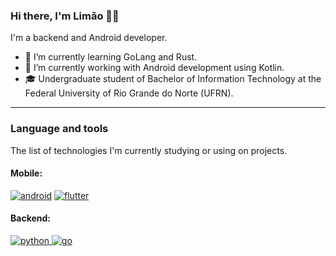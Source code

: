 ### Hi there, I'm Limão 🍋👋

I'm a backend and Android developer.

- 🌱 I’m currently learning GoLang and Rust.
- 🔭 I’m currently working with Android development using Kotlin.
- 🎓 Undergraduate student of Bachelor of Information Technology at the Federal University of Rio Grande do Norte (UFRN).
---

### Language and tools
The list of technologies I'm currently studying or using on projects.

#### Mobile:

<!-- <a href="https://dart.dev" target="_blank"> <img src="https://img.shields.io/badge/Dart-0175C2?style=for-the-badge&logo=dart&logoColor=white" alt="dart"/> </a> -->
<a href="https://developer.android.com" target="_blank"> <img src="https://img.shields.io/badge/Android-3DDC84?style=for-the-badge&logo=android&logoColor=white" alt="android" /></a>
<a href="https://flutter.dev" target="_blank"> <img src="https://img.shields.io/badge/Flutter-02569B?style=for-the-badge&logo=flutter&logoColor=white" alt="flutter" /></a>
<!-- <a href="https://developer.apple.com" target="_blanck"> <img src="https://img.shields.io/badge/swift-F54A2A?style=for-the-badge&logo=swift&logoColor=white" alt="ios" /></a> -->
<!--  <a href="https://kotlinlang.org" target="_blank"> <img src="https://img.shields.io/badge/Kotlin-0095D5?&style=for-the-badge&logo=kotlin&logoColor=white" alt="kotlin"/> </a> -->



#### Backend:
<a href="https://www.python.org" target="_blank"> <img src="https://img.shields.io/badge/Python-3776AB?style=for-the-badge&logo=python&logoColor=white" alt="python"/> </a>
<a href="https://golang.org" target="_blank"> <img src="https://img.shields.io/badge/Go-00ADD8?style=for-the-badge&logo=go&logoColor=white" alt="go"/> </a>  
<!--  <a href="https://www.djangoproject.com/" target="_blank"> <img src="https://img.shields.io/badge/Django-092E20?style=for-the-badge&logo=django&logoColor=white" alt="django"/> </a> 
 <a href="https://fastapi.tiangolo.com/" target="_blank"> <img src="https://img.shields.io/badge/fastapi-109989?style=for-the-badge&logo=FASTAPI&logoColor=white" alt="fast"/> </a> -->

<!-- #### Mobile: 


<a href="https://dart.dev" target="_blank"> <img src="https://www.vectorlogo.zone/logos/dartlang/dartlang-icon.svg" alt="dart" width="40" height="40"/> </a>
<a href="https://flutter.dev" target="_blank"> <img src="https://www.vectorlogo.zone/logos/flutterio/flutterio-icon.svg" alt="flutter" width="40" height="40"/> </a>
 <a href="https://kotlinlang.org" target="_blank"> <img src="https://www.vectorlogo.zone/logos/kotlinlang/kotlinlang-icon.svg" alt="kotlin" width="40" height="40"/> </a>
<a href="https://developer.android.com" target="_blank"> <img src="https://raw.githubusercontent.com/devicons/devicon/master/icons/android/android-original-wordmark.svg" alt="android" width="40" height="40"/></a>


#### Backend:
<a href="https://www.python.org" target="_blank"> <img src="https://raw.githubusercontent.com/devicons/devicon/master/icons/python/python-original.svg" alt="python" width="40" height="40"/> </a>
 <a href="https://www.djangoproject.com/" target="_blank"> <img src="https://raw.githubusercontent.com/devicons/devicon/master/icons/django/django-original.svg" alt="django" width="40" height="40"/> </a> 
 <a href="https://fastapi.tiangolo.com/" target="_blank"> <img src="https://github.com/simple-icons/simple-icons/blob/master/icons/fastapi.svg" alt="fast" width="40" height="40"/> </a>
 <a href="https://golang.org" target="_blank"> <img src="https://raw.githubusercontent.com/devicons/devicon/master/icons/go/go-original.svg" alt="go" width="40" height="40"/> </a>   -->


<!-- <p>&nbsp;<img align="center" src="https://github-readme-stats.vercel.app/api?username=johnazedo&show_icons=true&locale=en" alt="johnazedo" /></p> -->
<!-- ![johnazedo's GitHub stats](https://github-readme-stats.vercel.app/api?username=johnazedo&show_icons=true&count_private=true) -->
<!-- ![Top Langs](https://github-readme-stats.vercel.app/api/top-langs/?username=JohnAzedo&layout=compact&langs_count=6&hide=JavaScript,HTML,CSS) -->
